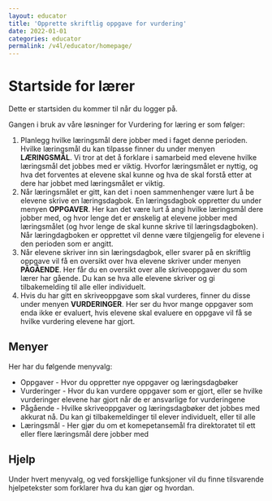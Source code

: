 ```yaml
---
layout: educator
title: 'Opprette skriftlig oppgave for vurdering'
date: 2022-01-01
categories: educator
permalink: /v4l/educator/homepage/
---
```

# Startside for lærer

Dette er startsiden du kommer til når du logger på.

Gangen i bruk av våre løsninger for Vurdering for læring er som følger:

1. Planlegg hvilke læringsmål dere jobber med i faget denne perioden. Hvilke læringsmål du kan tilpasse finner du under menyen **LÆRINGSMÅL**. Vi tror at det å forklare i samarbeid med elevene hvilke læringsmål det jobbes med er viktig. Hvorfor læringsmålet er nyttig, og hva det forventes at elevene skal kunne og hva de skal forstå etter at dere har jobbet med læringsmålet er viktig.
2. Når læringsmålet er gitt, kan det i noen sammenhenger være lurt å be elevene skrive en læringsdagbok. En læringsdagbok oppretter du under menyen **OPPGAVER**. Her kan det være lurt å angi hvilke læringsmål dere jobber med, og hvor lenge det er ønskelig at elevene jobber med læringsmålet (og hvor lenge de skal kunne skrive til læringsdagboken). Når læringdagboken er opprettet vil denne være tilgjengelig for elevene i den perioden som er angitt.
3. Når elevene skriver inn sin læringsdagbok, eller svarer på en skriftlig oppgave vil få en oversikt over hva elevene skriver under menyen **PÅGÅENDE**. Her får du en oversikt over alle skriveoppgaver du som lærer har gående. Du kan se hva alle elevene skriver og gi tilbakemelding til alle eller individuelt.
4. Hvis du har gitt en skriveoppgave som skal vurderes, finner du disse under menyen **VURDERINGER**. Her ser du hvor mange oppgaver som enda ikke er evaluert, hvis elevene skal evaluere en oppgave vil få se hvilke vurdering elevene har gjort.

## Menyer

Her har du følgende menyvalg:
* Oppgaver - Hvor du oppretter nye oppgaver og læringsdagbøker
* Vurderinger - Hvor du kan vurdere oppgaver som er gjort, eller se hvilke vurderinger elevene har gjort når de er ansvarlige for vurderingene
* Pågående - Hvilke skriveoppgaver og læringsdagbøker det jobbes med akkurat nå. Du kan gi tilbakemeldinger til elever individuelt, eller til alle
* Læringsmål - Her gjør du om et komepetansemål fra direktoratet til ett eller flere læringsmål dere jobber med

## Hjelp

Under hvert menyvalg, og ved forskjellige funksjoner vil du finne tilsvarende hjelpetekster som forklarer hva du kan gjør og hvordan.